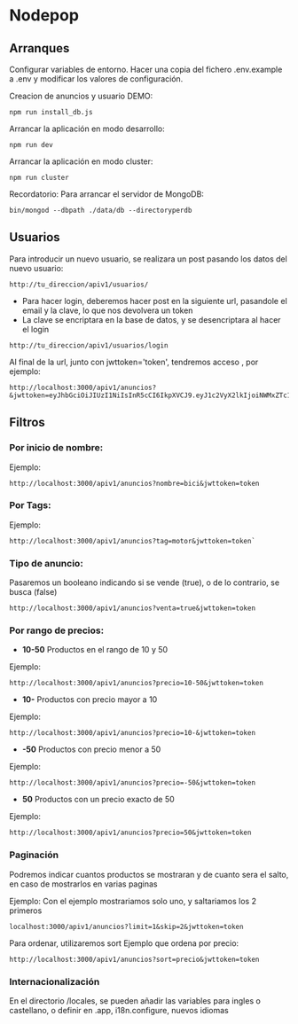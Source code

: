 # Nodepop

## Arranques

Configurar variables de entorno. Hacer una copia del fichero .env.example a .env y modificar los valores de configuración.


Creacion de anuncios y usuario DEMO:

```shell
npm run install_db.js
```

Arrancar la aplicación en modo desarrollo:

```shell
npm run dev
```

Arrancar la aplicación en modo cluster:

```shell
npm run cluster
```

Recordatorio: Para arrancar el servidor de MongoDB: 

```shell
bin/mongod --dbpath ./data/db --directoryperdb
```


## Usuarios

Para introducir un nuevo usuario, se realizara un post pasando los datos del nuevo usuario:

```
http://tu_direccion/apiv1/usuarios/
```

* Para hacer login, deberemos hacer post en la siguiente url, pasandole el email y la clave, lo que nos devolvera un token
* La clave se encriptara en la base de datos, y se desencriptara al hacer el login

```
http://tu_direccion/apiv1/usuarios/login
```

Al final de la url, junto con jwttoken='token', tendremos acceso , por ejemplo:

```
http://localhost:3000/apiv1/anuncios?&jwttoken=eyJhbGciOiJIUzI1NiIsInR5cCI6IkpXVCJ9.eyJ1c2VyX2lkIjoiNWMxZTc1MTA4ZTZmOTQ0YTc4ZmE0ZGNlIiwiaWF0IjoxNTQ1NTAwMTgwLCJleHAiOjE1NDU2NzI5ODB9.Jegb04kzkV_apTqTG59qa24UnUzhD076utRw94knLJc
```

## Filtros


### Por inicio de nombre:
Ejemplo:

``` 
http://localhost:3000/apiv1/anuncios?nombre=bici&jwttoken=token
```

### Por Tags:
Ejemplo:
```
http://localhost:3000/apiv1/anuncios?tag=motor&jwttoken=token`
```

### Tipo de anuncio:

Pasaremos un booleano indicando si se vende (true), o de lo contrario, se busca (false)

```
http://localhost:3000/apiv1/anuncios?venta=true&jwttoken=token
```

### Por rango de precios:

* **10-50** Productos en el rango de 10 y 50

Ejemplo:

```
http://localhost:3000/apiv1/anuncios?precio=10-50&jwttoken=token
```

* **10-** Productos con precio mayor a 10

Ejemplo:
```
http://localhost:3000/apiv1/anuncios?precio=10-&jwttoken=token
```

* **-50** Productos con precio menor a 50

Ejemplo:
```
http://localhost:3000/apiv1/anuncios?precio=-50&jwttoken=token
```

* **50** Productos con un precio exacto de 50

Ejemplo:
```
http://localhost:3000/apiv1/anuncios?precio=50&jwttoken=token
```


### Paginación

Podremos indicar cuantos productos se mostraran y de cuanto sera el salto, en caso de mostrarlos en varias paginas

Ejemplo:
Con el ejemplo mostrariamos solo uno, y saltariamos los 2 primeros

```
localhost:3000/apiv1/anuncios?limit=1&skip=2&jwttoken=token
```

Para ordenar, utilizaremos sort
Ejemplo que ordena por precio:

```
http://localhost:3000/apiv1/anuncios?sort=precio&jwttoken=token
```


### Internacionalización


En el directorio /locales, se pueden añadir las variables para ingles o castellano, o definir en .app, i18n.configure, nuevos idiomas